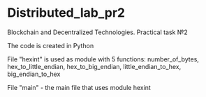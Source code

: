 # Distributed_lab_pr2
Blockchain and Decentralized Technologies. Practical task №2

The code is created in Python

File "hexint" is used as module with 5 functions: number_of_bytes, hex_to_little_endian, hex_to_big_endian, little_endian_to_hex, big_endian_to_hex

File "main" - the main file that uses module hexint
